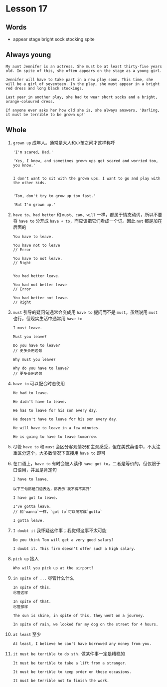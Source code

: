# Lesson 17

## Words

- appear stage bright sock stocking spite

## Always young

```
My aunt Jennifer is an actress. She must be at least thirty-five years old. In spite of this, she often appears on the stage as a young girl.

Jennifer will have to take part in a new play soon. This time, she will be a girl of seventeen. In the play, she must appear in a bright red dress and long black stockings.

Last year in another play, she had to wear short socks and a bright, orange-coloured dress.

If anyone ever asks her how old she is, she always answers, 'Darling, it must be terrible to be grown up!'
```

## Whole

1. `grown up` 成年人。通常是大人和小孩之间才这样称呼

   ```
   'I'm scared, Dad.'

   'Yes, I know, and sometimes grown ups get scared and worried too, you know.'


   I don't want to sit with the grown ups. I want to go and play with the other kids.


   'Tom, don't try to grow up too fast.'

   'But I'm grown up.'
   ```

2. `have to`、`had better` 和 `must`、`can`、`will` 一样，都属于情态动词，所以不要将 `have to` 分开成 `have + to`，而应该把它们看成一个词。因此 `not` 都是加在后面的

   ```
   You have to leave.

   You have not to leave
   // Error

   You have to not leave.
   // Right


   You had better leave.

   You had not better leave
   // Error

   You had better not leave.
   // Right
   ```

3. `must` 引导的疑问句通常会变成用 `have to` 提问而不是 `must`。虽然说用 `must` 也行，但现实生活中通常用 `have to`

   ```
   I must leave.

   Must you leave?

   Do you have to leave?
   // 更多会用这句

   Why must you leave?

   Why do you have to leave?
   // 更多会用这句
   ```

4. `have to` 可以配合时态使用

   ```
   He had to leave.

   He didn't have to leave.

   He has to leave for his son every day.

   He doesn't have to leave for his son every day.

   He will have to leave in a few minutes.

   He is going to have to leave tomorrow.
   ```

5. 尽管 `have to` 和 `must` 会区分客观情况和主观感受，但在美式英语中，不太注重区分这个，大多数情况下直接用 `have to` 即可

6. 在口语上，`have to` 有时会被人读作 `have got to`，二者是等价的。但仅限于口语用，并且是肯定句

   ```
   I have to leave.

   以下三句都是口语表达，都表示`我不得不离开`

   I have got to leave.

   I've gotta leave.
   // 和`wanna`一样，`got to`可以简写成`gotta`

   I gotta leave.
   ```

7. `I doubt it` 我怀疑这件事；我觉得这事不太可能

   ```
   Do you think Tom will get a very good salary?

   I doubt it. This firm doesn't offer such a high salary.
   ```

8. `pick up` 接人

   ```
   Who will you pick up at the airport?
   ```

9. `in spite of ...` 尽管什么什么

   ```
   In spite of this.
   尽管这样

   In spite of that.
   尽管那样

   The sun is shine, in spite of this, they went on a journey.

   In spite of rain, we looked for my dog on the street for 4 hours.
   ```

10. `at least` 至少

    ```
    At least, I believe he can't have borrowed any money from you.
    ```

11. `it must be terrible to do sth.` 做某件事一定是糟糕的

    ```
    It must be terrible to take a lift from a stranger.

    It must be terrible to keep order on these occasions.

    It must be terrible not to finish the work.
    ```
